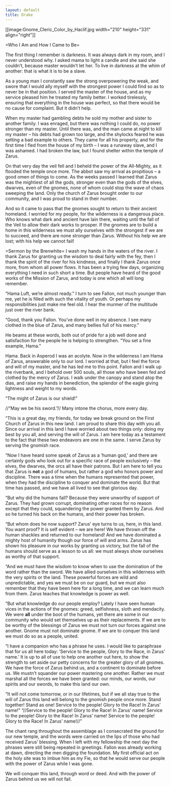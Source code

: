 ```yaml
---
layout: default
title: Drake
---
```


[[image:Gnome_Cleric_Color_by_Haclif.jpg width="210" height="331" align="right"]]

=Who I Am and How I Came to Be= 

The first thing I remember is darkness. It was always dark in my room, and I never understood why. I asked mama to light a candle and she said she couldn’t, because master wouldn’t let her. To live in darkness at the whim of another: that is what it is to be a slave.

As a young man I constantly saw the strong overpowering the weak, and swore that I would ally myself with the strongest power I could find so as to never be in that position. I served the master of the house, and as my service pleased him he treated my family better. I worked tirelessly, ensuring that everything in the house was perfect, so that there would be no cause for complaint. But it didn’t help.

When my master had gambling debts he sold my mother and sister to another family. I was enraged, but there was nothing I could do, no power stronger than my master. Until there was, and the man came at night to kill my master – his debts had grown too large, and the shylocks feared he was setting a bad example to others. They came for all his property, and for the first time I fled from the house of my birth – I was a runaway slave, and I was ashamed. I had broken the law, but I found shelter within the temple of Zarus.

On that very day the veil fell and I beheld the power of the All-Mighty, as it flooded the temple once more. The abbot saw my arrival as propitious – a good omen of things to come. As the weeks passed I learned that Zarus was the mightiest of all the gods, stronger even than the gods of the elves, dwarves, even of the gnomes, none of whom could stop the wave of chaos sweeping the land. Only the church of Zarus brought order to our community, and I was proud to stand in their number.

And so it came to pass that the gnomes sought to return to their ancient homeland. I worried for my people, for the wilderness is a dangerous place. Who knows what dark and ancient have lain there, waiting until the fall of the Veil to allow their dark works to prosper. If the gnomes are to build a home in this wilderness we must ally ourselves with the strongest if we are to succeed, and there are none stronger than Zarus. Without his help we are lost; with his help we cannot fail!

=Sermon by the Brenwhite= 
I wash my hands in the waters of the river. I thank Zarus for granting us the wisdom to deal fairly with the fey, then I thank the spirit of the river for his kindness, and finally I thank Zarus once more, from whom all power flows. It has been a trying few days, organizing everything I need in such short a time. But people have heard of the good works of the Mission of Zarus, and today is one which all will long remember.

“Hama Luft, we’re almost ready.” I turn to see Fallon, not much younger than me, yet he is filled with such the vitality of youth. Or perhaps my responsibilities just make me feel old. I hear the murmer of the multitude just over the river bank.

“Good, thank you Fallon. You’ve done well in my absence. I see many clothed in the blue of Zarus, and many bellies full of his mercy.”

He beams at these words, both out of pride for a job well done and satisfaction for the people he is helping to strengthen. “You set a fine example, Hama.”

Hama. Back in Asperod I was an acolyte. Now in the wilderness I am Hama of Zarus, answerable only to our lord. I worried at that, but I feel the force and will of my master, and he has led me to this point. Fallon and I walk up the riverbank, and I behold over 500 souls, all those who have been fed and clothed by the mercy of Zarus. I walk under the canopy and stand atop the dias, and raise my hands in benediction, the splendor of the eagle giving lightness and weight to my words.

“The might of Zarus is our shield!”

//“May we be his sword.”// Many intone the chorus, more every day.

“This is a great day, my friends, for today we break ground on the First Church of Zarus in this new land. I am proud to share this day with you all. Since our arrival in this land I have worried about two things only: doing my best by you all, and serving the will of Zarus. I am here today as a testament to the fact that these two endeavors are one in the same. I serve Zarus by serving the gnomish race.

“Now I have heard some speak of Zarus as a ‘human god,’ and there are certainly gods who look out for a specific race of people exclusively – the elves, the dwarves, the orcs all have their patrons. But I am here to tell you that Zarus is **not** a god of humans, but rather a god who honors power and discipline. There was a time when the humans represented that power, when they had the discipline to conquer and dominate the world. But that time has passed, and we have all lived to see that glorious day.

“But why did the humans fall? Because they were unworthy of support of Zarus. They had grown corrupt, dominating other races for no reason except that they could, squandering the power granted them by Zarus. And so he turned his back on the humans, and their power has broken.

“But whom does he now support? Zarus’ eye turns to us, here, in this land. You want proof? It is self evident – we are here! We have thrown off the human shackles and returned to our homeland! And we have dominated a mighty host of humanity though our force of will and arms. Zarus has shown his pleasure in our works by granting us victory, but the fall of the humans should serve as a lesson to us all: we must always show ourselves as worthy of that support.

“And we must have the wisdom to know when to use the domination of the word rather than the sword. We have allied ourselves in this wilderness with the very spirits or the land. These powerful forces are wild and unpredictable, and yes we must be on our guard, but we must also remember that they have been here for a long time, and we can learn much from them. Zarus teaches that knowledge is power as well.

“But what knowledge do our people employ? Lately I have seen human vices in the actions of the gnomes: greed, selfishness, sloth and mendacity. We were **all** under the boot of the humans, yet there are some in our community who would set themselves up as their replacements. If we are to be worthy of the blessings of Zarus we must not turn our forces against one another. Gnome must not dominate gnome. If we are to conquer this land we must do so as a people, united.

“I have a companion who has a phrase he uses. I would like to paraphrase that for us all here today: ‘Service to the people, Glory to the Race, in Zarus’ name.’ It is up to all of use to help one another out here, to show the strength to set aside our petty concerns for the greater glory of all gnomes. We have the force of Zarus behind us, and a continent to dominate before us. We mustn’t squander our power mastering one another. Rather we must marshal all the forces we have been granted: our minds, our words, our spirits and our swords, to make this land our own.

“It will not come tomorrow, or in our lifetimes, but if we all stay true to the will of Zarus this land will belong to the gnomish people once more. Stand together! Stand as one! Service to the people! Glory to the Race! In Zarus’ name!”
“//Service to the people! Glory to the Race! In Zarus’ name! Service to the people! Glory to the Race! In Zarus’ name! Service to the people! Glory to the Race! In Zarus’ name!//”

The chant rang throughout the assemblage as I consecrated the ground for our new temple, and the words were carried on the lips of those who had received Zarus’ blessing. When I left with my fellowship the next day the phrases were still being repeated in greetings. Fallon was already working at dawn, directing the men digging the foundation. My first official act on the holy site was to imbue him as my Fie, so that he would serve our people with the power of Zarus while I was gone.

We will conquer this land, through word or deed. And with the power of Zarus behind us we will not fail.